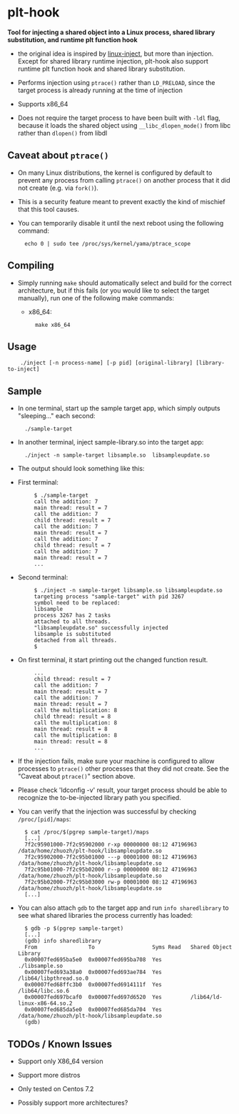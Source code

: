# plt-hook
**Tool for injecting a shared object into a Linux process, shared library substitution, and runtime plt function hook**

* the original idea is inspired by [linux-inject](https://github.com/gaffe23/linux-inject), but more than injection. Except for shared library runtime injection, plt-hook also support runtime plt function hook and shared library substitution. 

* Performs injection using `ptrace()` rather than `LD_PRELOAD`, since the target process is already running at the time of injection

* Supports x86_64

* Does not require the target process to have been built with `-ldl` flag, because it loads the shared object using `__libc_dlopen_mode()` from libc rather than `dlopen()` from libdl

## Caveat about `ptrace()`

* On many Linux distributions, the kernel is configured by default to prevent any process from calling `ptrace()` on another process that it did not create (e.g. via `fork()`).

* This is a security feature meant to prevent exactly the kind of mischief that this tool causes.

* You can temporarily disable it until the next reboot using the following command:

        echo 0 | sudo tee /proc/sys/kernel/yama/ptrace_scope

## Compiling

* Simply running `make` should automatically select and build for the correct architecture, but if this fails (or you would like to select the target manually), run one of the following make commands:

    * x86_64:

            make x86_64

## Usage

    	./inject [-n process-name] [-p pid] [original-library] [library-to-inject]

## Sample

* In one terminal, start up the sample target app, which simply outputs "sleeping..." each second:

        ./sample-target

* In another terminal, inject sample-library.so into the target app:

        ./inject -n sample-target libsample.so  libsampleupdate.so

*  The output should look something like this:

 * First terminal: 
 
			$ ./sample-target 
			call the addition: 7
			main thread: result = 7
			call the addition: 7
			child thread: result = 7
			call the addition: 7
			main thread: result = 7
			call the addition: 7
			child thread: result = 7
			call the addition: 7
			main thread: result = 7
			...

 * Second terminal:
   
 			$ ./inject -n sample-target libsample.so libsampleupdate.so
			targeting process "sample-target" with pid 3267
			symbol need to be replaced:
			libsample
			process 3267 has 2 tasks
			attached to all threads.
			"libsampleupdate.so" successfully injected
			libsample is substituted
			detached from all threads.
			$

 * On first terminal, it start printing out the changed function result.
 
			...  
			child thread: result = 7
			call the addition: 7
			main thread: result = 7
			call the addition: 7
			main thread: result = 7
			call the multiplication: 8
			child thread: result = 8
			call the multiplication: 8
			main thread: result = 8
			call the multiplication: 8
			main thread: result = 8
			...

* If the injection fails, make sure your machine is configured to allow processes to `ptrace()` other processes that they did not create. See the "Caveat about `ptrace()`" section above. 

* Please check 'ldconfig -v' result, your target process should be able to recognize the to-be-injected library path you specified.

* You can verify that the injection was successful by checking `/proc/[pid]/maps`:  

        $ cat /proc/$(pgrep sample-target)/maps  
        [...]  
		7f2c95901000-7f2c95902000 r-xp 00000000 08:12 47196963                   /data/home/zhuozh/plt-hook/libsampleupdate.so  
		7f2c95902000-7f2c95b01000 ---p 00001000 08:12 47196963                   /data/home/zhuozh/plt-hook/libsampleupdate.so  
		7f2c95b01000-7f2c95b02000 r--p 00000000 08:12 47196963                   /data/home/zhuozh/plt-hook/libsampleupdate.so  
		7f2c95b02000-7f2c95b03000 rw-p 00001000 08:12 47196963                   /data/home/zhuozh/plt-hook/libsampleupdate.so  
        [...]

* You can also attach `gdb` to the target app and run `info sharedlibrary` to see what shared libraries the process currently has loaded:

        $ gdb -p $(pgrep sample-target)
        [...]
		(gdb) info sharedlibrary 
		From                To                  Syms Read   Shared Object Library
		0x00007fed695ba5e0  0x00007fed695ba708  Yes         ./libsample.so
		0x00007fed693a38a0  0x00007fed693ae784  Yes         /lib64/libpthread.so.0
		0x00007fed68ffc3b0  0x00007fed6914111f  Yes         /lib64/libc.so.6
		0x00007fed697bcaf0  0x00007fed697d6520  Yes         /lib64/ld-linux-x86-64.so.2
		0x00007fed685da5e0  0x00007fed685da704  Yes         /data/home/zhuozh/plt-hook/libsampleupdate.so
        (gdb)

## TODOs / Known Issues
* Support only X86_64 version

* Support more distros
 * Only tested on Centos 7.2

* Possibly support more architectures?

